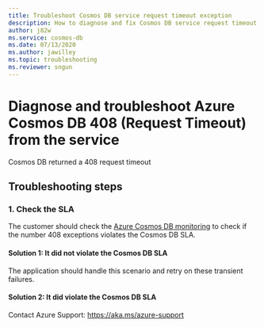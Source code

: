 ```yaml
---
title: Troubleshoot Cosmos DB service request timeout exception
description: How to diagnose and fix Cosmos DB service request timeout exception
author: j82w
ms.service: cosmos-db
ms.date: 07/13/2020
ms.author: jawilley
ms.topic: troubleshooting
ms.reviewer: sngun
---
```


# Diagnose and troubleshoot Azure Cosmos DB 408 (Request Timeout) from the service

Cosmos DB returned a 408 request timeout

## Troubleshooting steps

### 1. Check the SLA
The customer should check the [Azure Cosmos DB monitoring](monitor-cosmos-db.md) to check if the number 408 exceptions violates the Cosmos DB SLA.

#### Solution 1: It did not violate the Cosmos DB SLA
The application should handle this scenario and retry on these transient failures.

#### Solution 2: It did violate the Cosmos DB SLA
Contact Azure Support: https://aka.ms/azure-support